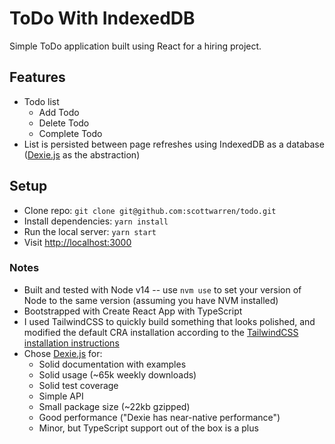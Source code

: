 # ToDo With IndexedDB

Simple ToDo application built using React for a hiring project.

## Features

- Todo list
  - Add Todo
  - Delete Todo
  - Complete Todo
- List is persisted between page refreshes using IndexedDB as a database ([Dexie.js](https://dexie.org/) as the abstraction)

## Setup

- Clone repo: `git clone git@github.com:scottwarren/todo.git`
- Install dependencies: `yarn install`
- Run the local server: `yarn start`
- Visit [http://localhost:3000]()

### Notes

- Built and tested with Node v14 -- use `nvm use` to set your version of Node to the same version (assuming you have NVM installed)
- Bootstrapped with Create React App with TypeScript
- I used TailwindCSS to quickly build something that looks polished, and modified the default CRA installation according to the [TailwindCSS installation instructions](https://tailwindcss.com/docs/guides/create-react-app)
- Chose [Dexie.js](https://dexie.org/) for:
  - Solid documentation with examples
  - Solid usage (~65k weekly downloads)
  - Solid test coverage
  - Simple API
  - Small package size (~22kb gzipped)
  - Good performance ("Dexie has near-native performance")
  - Minor, but TypeScript support out of the box is a plus
